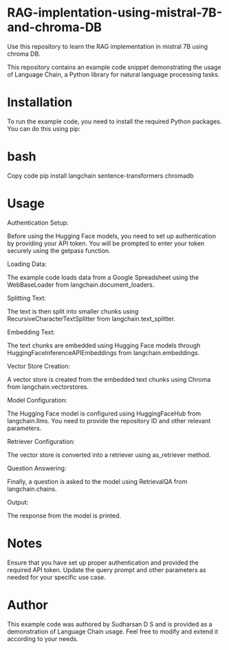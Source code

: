 # RAG-implentation-using-mistral-7B-and-chroma-DB
Use this repository to learn the RAG implementation in mistral 7B using  chroma DB.


This repository contains an example code snippet demonstrating the usage of Language Chain, a Python library for natural language processing tasks.

# Installation
To run the example code, you need to install the required Python packages. You can do this using pip:

# bash
Copy code
pip install langchain sentence-transformers chromadb

# Usage
Authentication Setup:

Before using the Hugging Face models, you need to set up authentication by providing your API token. You will be prompted to enter your token securely using the getpass function.

Loading Data:

The example code loads data from a Google Spreadsheet using the WebBaseLoader from langchain.document_loaders.

Splitting Text:

The text is then split into smaller chunks using RecursiveCharacterTextSplitter from langchain.text_splitter.

Embedding Text:

The text chunks are embedded using Hugging Face models through HuggingFaceInferenceAPIEmbeddings from langchain.embeddings.

Vector Store Creation:

A vector store is created from the embedded text chunks using Chroma from langchain.vectorstores.

Model Configuration:

The Hugging Face model is configured using HuggingFaceHub from langchain.llms. You need to provide the repository ID and other relevant parameters.

Retriever Configuration:

The vector store is converted into a retriever using as_retriever method.

Question Answering:

Finally, a question is asked to the model using RetrievalQA from langchain.chains.

Output:

The response from the model is printed.

# Notes
Ensure that you have set up proper authentication and provided the required API token.
Update the query prompt and other parameters as needed for your specific use case.

# Author
This example code was authored by Sudharsan D S and is provided as a demonstration of Language Chain usage.
Feel free to modify and extend it according to your needs.
